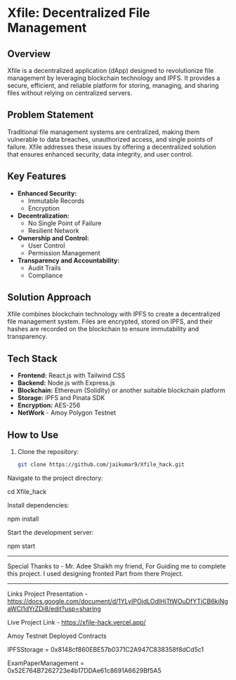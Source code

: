 # Xfile: Decentralized File Management

## Overview

Xfile is a decentralized application (dApp) designed to revolutionize file management by leveraging blockchain technology and IPFS. It provides a secure, efficient, and reliable platform for storing, managing, and sharing files without relying on centralized servers.

## Problem Statement

Traditional file management systems are centralized, making them vulnerable to data breaches, unauthorized access, and single points of failure. Xfile addresses these issues by offering a decentralized solution that ensures enhanced security, data integrity, and user control.

## Key Features

- **Enhanced Security:**
  - Immutable Records
  - Encryption
- **Decentralization:**
  - No Single Point of Failure
  - Resilient Network
- **Ownership and Control:**
  - User Control
  - Permission Management
- **Transparency and Accountability:**
  - Audit Trails
  - Compliance

## Solution Approach

Xfile combines blockchain technology with IPFS to create a decentralized file management system. Files are encrypted, stored on IPFS, and their hashes are recorded on the blockchain to ensure immutability and transparency.

## Tech Stack

- **Frontend:** React.js with Tailwind CSS
- **Backend:** Node.js with Express.js
- **Blockchain:** Ethereum (Solidity) or another suitable blockchain platform
- **Storage:** IPFS and Pinata SDK
- **Encryption:** AES-256
- **NetWork** - Amoy Polygon Testnet

## How to Use

1. Clone the repository:
   ```bash
   git clone https://github.com/jaikumar9/Xfile_hack.git

Navigate to the project directory:

cd Xfile_hack

Install dependencies:

npm install

Start the development server:

npm start

**********************

Special Thanks to - Mr. Adee Shaikh my friend, For Guiding me to complete this project.
I used designing fronted Part from there Project.

**********************

Links Project Presentation - https://docs.google.com/document/d/1YLyIPOidLOdlHjTtWOuDfYTiCB6kiNgaWCl1dYrZDi8/edit?usp=sharing

Live Project Link - https://xfile-hack.vercel.app/

Amoy Testnet Deployed Contracts

IPFSStorage = 0x8148cf860EBE57b0371C2A947C838358f8dCd5c1

ExamPaperManagement = 0x52E764B7262723e4b17DDAe61c8691A6629Bf5A5

